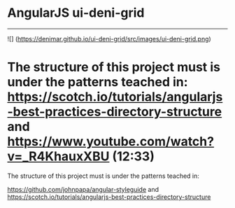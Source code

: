 # AngularJS ui-deni-grid


--------

![]  (https://denimar.github.io/ui-deni-grid/src/images/ui-deni-grid.png)



The structure of this project must is under the patterns teached in: https://scotch.io/tutorials/angularjs-best-practices-directory-structure and https://www.youtube.com/watch?v=_R4KhauxXBU (12:33)
=======
The structure of this project must is under the patterns teached in:

https://github.com/johnpapa/angular-styleguide
and
https://scotch.io/tutorials/angularjs-best-practices-directory-structure
